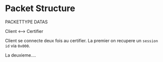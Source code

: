 # Packet Structure

PACKETTYPE
DATAS


Client <--> Certifier

Client se connecte deux fois au certifier.
La premier on recupere un `session id` via `0x000`.

La deuxieme....
